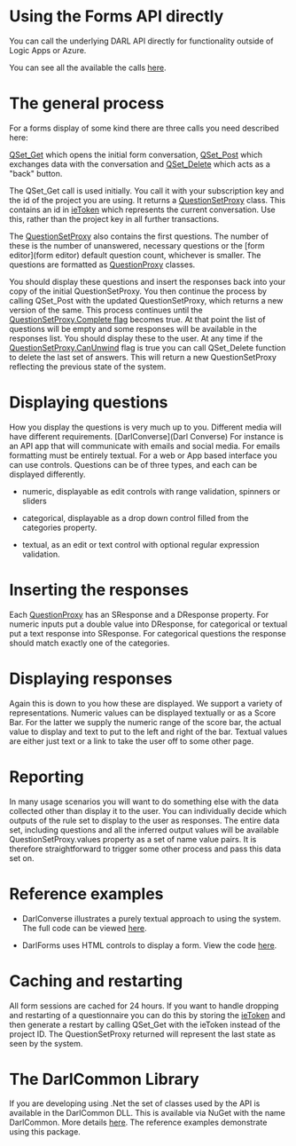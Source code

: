 Using the Forms API directly
===

You can call the underlying DARL API directly for functionality outside of Logic Apps or Azure.

You can see all the available the calls [here](https://darlinf.portal.azure-api.net/docs/services/558ac66cfdc98312f078a65b/operations/558ac66dfdc9830d303b11d3). 

# The general process

For a forms display of some kind there are three calls you need described here:

[QSet_Get](https://darlinf.portal.azure-api.net/docs/services/558ac66cfdc98312f078a65b/operations/558ac66dfdc9830d303b11d2) which opens the initial form conversation,
[QSet_Post](https://darlinf.portal.azure-api.net/docs/services/558ac66cfdc98312f078a65b/operations/558ac66dfdc9830d303b11d5) which exchanges data with the conversation and
[QSet_Delete](https://darlinf.portal.azure-api.net/docs/services/558ac66cfdc98312f078a65b/operations/558ac66dfdc9830d303b11d4) which acts as a "back" button.

The QSet_Get call is used initially. You call it with your subscription key and the id of the project you are using.
It returns a [QuestionSetProxy](../DarlCommon/QuestionSetProxy) class.
This contains an id in [ieToken](../DarlCommon/QuestionSetProxy#ieToken) which represents the current conversation. Use this, rather than the project key in all further transactions.

The [QuestionSetProxy](../DarlCommon/QuestionSetProxy) also contains the first questions.
The number of these is the number of unanswered, necessary questions or the [form editor](form editor) default question count, whichever is smaller.
The questions are formatted as  [QuestionProxy](../DarlCommon/QuestionProxy) classes.

You should display these questions and insert the responses back into your copy of the initial QuestionSetProxy.
You then continue the process by calling QSet_Post with the updated QuestionSetProxy, which returns a new version of the same.
This process continues until the [QuestionSetProxy.Complete flag](../DarlCommon/QuestionSetProxy#Complete) becomes true. 
At that point the list of questions will be empty and some responses will be available in the responses list.
You should display these to the user.
At any time if the [QuestionSetProxy.CanUnwind](../DarlCommon/QuestionSetProxy#CanUnwind) flag is true you can call QSet_Delete function to delete the last set of answers. This will return a new QuestionSetProxy reflecting the previous state of the system.

# Displaying questions

How you display the questions is very much up to you. Different media will have different requirements. [DarlConverse](Darl Converse) For instance is an API app that will communicate with emails and social media.
For emails formatting must be entirely textual. For a web or App based interface you can use controls.
Questions can be of three types, and each can be displayed differently.

+ numeric, displayable as edit controls with range validation, spinners or sliders

+ categorical, displayable as a drop down control filled from the categories property.

+ textual, as an edit or text control with optional regular expression validation.


# Inserting the responses
Each [QuestionProxy](../DarlCommon/QuestionProxy) has an SResponse and a DResponse property.
For numeric inputs put a double value into DResponse, for categorical or textual put a text response into SResponse. 
For categorical questions the response should match exactly one of the categories.

# Displaying responses

Again this is down to you how these are displayed. We support a variety of representations.
Numeric values can be displayed textually or as a Score Bar. For the latter we supply the numeric range of the score bar, the actual value to display and text to put to the left and right of the bar.
Textual values are either just text or a link to take the user off to some other page.

# Reporting
In many usage scenarios you will want to do something else with the data collected other than display it to the user.
You can individually decide which outputs of the rule set to display to the user as responses.
The entire data set, including questions and all the inferred output values will be available QuestionSetProxy.values property as a set of name value pairs.
It is therefore straightforward to trigger some other process and pass this data set on.

# Reference examples

+ DarlConverse illustrates a purely textual approach to using the system. The full code can be viewed [here](https://github.com/drandysip/DarlConverse).

+ DarlForms uses HTML controls to display a form. View the code [here](https://github.com/drandysip/DarlForms).

# Caching and restarting
All form sessions are cached for 24 hours. If you want to handle dropping and restarting of a questionnaire you can do this by storing  the [ieToken](../DarlCommon/QuestionSetProxy#ieToken) and then generate a restart by calling QSet_Get with the ieToken instead of the project ID.
The QuestionSetProxy returned will represent the last state as seen by the system.

# The DarlCommon Library
If you are developing using .Net the set of classes used by the API is available in the DarlCommon DLL. 
This is available via NuGet with the name DarlCommon. More details [here](https://www.nuget.org/packages/DarlCommon/).
The reference examples demonstrate using this package.



